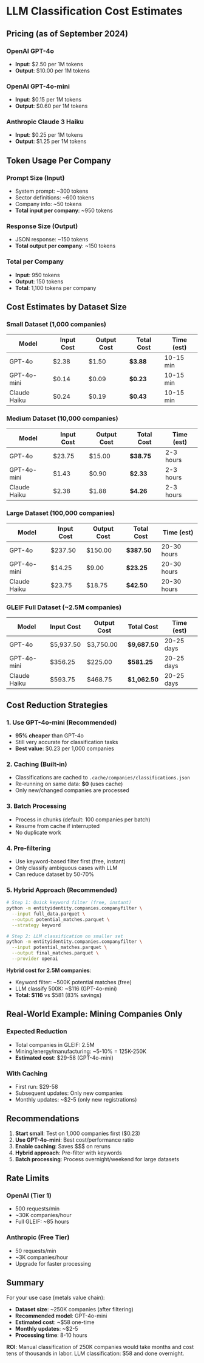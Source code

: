 # LLM Classification Cost Estimates

## Pricing (as of September 2024)

### OpenAI GPT-4o
- **Input**: $2.50 per 1M tokens
- **Output**: $10.00 per 1M tokens

### OpenAI GPT-4o-mini
- **Input**: $0.15 per 1M tokens
- **Output**: $0.60 per 1M tokens

### Anthropic Claude 3 Haiku
- **Input**: $0.25 per 1M tokens
- **Output**: $1.25 per 1M tokens

## Token Usage Per Company

### Prompt Size (Input)
- System prompt: ~300 tokens
- Sector definitions: ~600 tokens
- Company info: ~50 tokens
- **Total input per company**: ~950 tokens

### Response Size (Output)
- JSON response: ~150 tokens
- **Total output per company**: ~150 tokens

### Total per Company
- **Input**: 950 tokens
- **Output**: 150 tokens
- **Total**: 1,100 tokens per company

## Cost Estimates by Dataset Size

### Small Dataset (1,000 companies)
| Model | Input Cost | Output Cost | Total Cost | Time (est) |
|-------|-----------|-------------|------------|------------|
| GPT-4o | $2.38 | $1.50 | **$3.88** | 10-15 min |
| GPT-4o-mini | $0.14 | $0.09 | **$0.23** | 10-15 min |
| Claude Haiku | $0.24 | $0.19 | **$0.43** | 10-15 min |

### Medium Dataset (10,000 companies)
| Model | Input Cost | Output Cost | Total Cost | Time (est) |
|-------|-----------|-------------|------------|------------|
| GPT-4o | $23.75 | $15.00 | **$38.75** | 2-3 hours |
| GPT-4o-mini | $1.43 | $0.90 | **$2.33** | 2-3 hours |
| Claude Haiku | $2.38 | $1.88 | **$4.26** | 2-3 hours |

### Large Dataset (100,000 companies)
| Model | Input Cost | Output Cost | Total Cost | Time (est) |
|-------|-----------|-------------|------------|------------|
| GPT-4o | $237.50 | $150.00 | **$387.50** | 20-30 hours |
| GPT-4o-mini | $14.25 | $9.00 | **$23.25** | 20-30 hours |
| Claude Haiku | $23.75 | $18.75 | **$42.50** | 20-30 hours |

### GLEIF Full Dataset (~2.5M companies)
| Model | Input Cost | Output Cost | Total Cost | Time (est) |
|-------|-----------|-------------|------------|------------|
| GPT-4o | $5,937.50 | $3,750.00 | **$9,687.50** | 20-25 days |
| GPT-4o-mini | $356.25 | $225.00 | **$581.25** | 20-25 days |
| Claude Haiku | $593.75 | $468.75 | **$1,062.50** | 20-25 days |

## Cost Reduction Strategies

### 1. Use GPT-4o-mini (Recommended)
- **95% cheaper** than GPT-4o
- Still very accurate for classification tasks
- **Best value**: $0.23 per 1,000 companies

### 2. Caching (Built-in)
- Classifications are cached to `.cache/companies/classifications.json`
- Re-running on same data: **$0** (uses cache)
- Only new/changed companies are processed

### 3. Batch Processing
- Process in chunks (default: 100 companies per batch)
- Resume from cache if interrupted
- No duplicate work

### 4. Pre-filtering
- Use keyword-based filter first (free, instant)
- Only classify ambiguous cases with LLM
- Can reduce dataset by 50-70%

### 5. Hybrid Approach (Recommended)
```bash
# Step 1: Quick keyword filter (free, instant)
python -m entityidentity.companies.companyfilter \
  --input full_data.parquet \
  --output potential_matches.parquet \
  --strategy keyword

# Step 2: LLM classification on smaller set
python -m entityidentity.companies.companyfilter \
  --input potential_matches.parquet \
  --output final_matches.parquet \
  --provider openai
```

**Hybrid cost for 2.5M companies**:
- Keyword filter: ~500K potential matches (free)
- LLM classify 500K: ~$116 (GPT-4o-mini)
- **Total: $116** vs $581 (83% savings)

## Real-World Example: Mining Companies Only

### Expected Reduction
- Total companies in GLEIF: 2.5M
- Mining/energy/manufacturing: ~5-10% = 125K-250K
- **Estimated cost**: $29-58 (GPT-4o-mini)

### With Caching
- First run: $29-58
- Subsequent updates: Only new companies
- Monthly updates: ~$2-5 (only new registrations)

## Recommendations

1. **Start small**: Test on 1,000 companies first ($0.23)
2. **Use GPT-4o-mini**: Best cost/performance ratio
3. **Enable caching**: Saves $$$ on reruns
4. **Hybrid approach**: Pre-filter with keywords
5. **Batch processing**: Process overnight/weekend for large datasets

## Rate Limits

### OpenAI (Tier 1)
- 500 requests/min
- ~30K companies/hour
- Full GLEIF: ~85 hours

### Anthropic (Free Tier)
- 50 requests/min  
- ~3K companies/hour
- Upgrade for faster processing

## Summary

For your use case (metals value chain):
- **Dataset size**: ~250K companies (after filtering)
- **Recommended model**: GPT-4o-mini
- **Estimated cost**: ~$58 one-time
- **Monthly updates**: ~$2-5
- **Processing time**: 8-10 hours

**ROI**: Manual classification of 250K companies would take months and cost tens of thousands in labor. LLM classification: $58 and done overnight.

